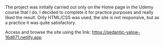 The project was initially carried out only on the Home page in the Udemy course that I do. I decided to complete it for practice purposes and really liked the result. Only HTML/CSS was used, the site is not responsive, but as a practice it was quite satisfactory.

Access and browse the site using the link: 
https://pedantic-yalow-16d671.netlify.app
